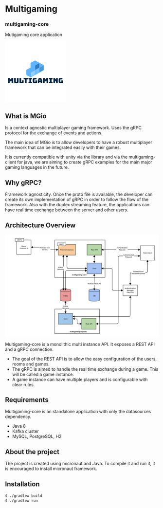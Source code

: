 # Multigaming
### multigaming-core
Mutigaming core application 

![Logo](mglogo.png) 

## What is MGio
Is a context agnostic multiplayer gaming framework. Uses the gRPC protocol for the exchange of events and actions.

The main idea of MGio is to allow developers to have a robust multiplayer framework that can be integrated easily with their games.

It is currently compatible with unity via the library and via the multigaming-client for java, we are aiming to create gRPC examples for the main major gaming languages in the future.

## Why gRPC?
Framework agnosticity. Once the proto file is available, the developer can create its own implementation of gRPC in order to follow the flow of the framework.
Also with the duplex streaming feature, the applications can have real time exchange between the server and other users.

## Architecture Overview
![architecture](architecture.png)

Multigaming-core is a monolithic multi instance API. It exposes a REST API and a gRPC connection.

- The goal of the REST API is to allow the easy configuration of the users, rooms and games.
- The gRPC is aimed to handle the real time exchange during a game. This will be called a game instance.
- A game instance can have multiple players and is configurable with clear rules.

## Requirements
Multigaming-core is an standalone application with only the datasources dependency.
- Java 8
- Kafka cluster
- MySQL, PostgreSQL, H2 

## About the project
The project is created using micronaut and Java. To compile it and run it, it is encouraged to install micronaut framework.

## Installation
```jshelllanguage
$ ./gradlew build
$ ./gradlew run
```

